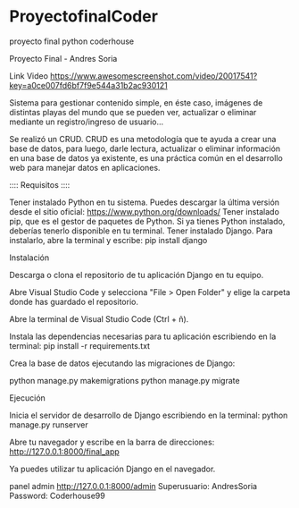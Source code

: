 # ProyectofinalCoder
proyecto final python coderhouse


Proyecto Final - Andres Soria

Link Video https://www.awesomescreenshot.com/video/20017541?key=a0ce007fd6bf7f9e544a31b2ac930121

Sistema para gestionar contenido simple, en éste caso, imágenes de distintas playas del mundo que se pueden ver, actualizar o eliminar mediante un registro/ingreso de usuario...

Se realizó un CRUD. CRUD es una metodología que te ayuda a crear una base de datos, para luego, darle lectura, actualizar o eliminar información en una base de datos ya existente, es una práctica común en el desarrollo web para manejar datos en aplicaciones.

:::: Requisitos ::::

Tener instalado Python en tu sistema. Puedes descargar la última versión desde el sitio oficial: https://www.python.org/downloads/
Tener instalado pip, que es el gestor de paquetes de Python. Si ya tienes Python instalado, deberías tenerlo disponible en tu terminal.
Tener instalado Django. Para instalarlo, abre la terminal y escribe:
pip install django

Instalación

Descarga o clona el repositorio de tu aplicación Django en tu equipo.

Abre Visual Studio Code y selecciona "File > Open Folder" y elige la carpeta donde has guardado el repositorio.

Abre la terminal de Visual Studio Code (Ctrl + ñ).

Instala las dependencias necesarias para tu aplicación escribiendo en la terminal: pip install -r requirements.txt

Crea la base de datos ejecutando las migraciones de Django:

python manage.py makemigrations python manage.py migrate

Ejecución

Inicia el servidor de desarrollo de Django escribiendo en la terminal:
python manage.py runserver

Abre tu navegador y escribe en la barra de direcciones:
http://127.0.0.1:8000/final_app

Ya puedes utilizar tu aplicación Django en el navegador.

panel admin   http://127.0.0.1:8000/admin
Superusuario: AndresSoria Password: Coderhouse99
